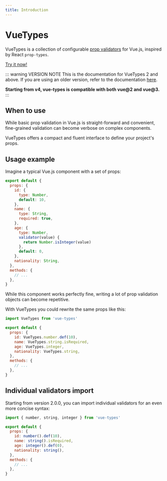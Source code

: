 ```yaml
---
title: Introduction
---
```


# VueTypes

VueTypes is a collection of configurable [prop validators](http://vuejs.org/guide/components.html#Props) for Vue.js, inspired by React `prop-types`.

[Try it now!](https://codesandbox.io/s/vue-types-4-demo-rbrdh)

::: warning VERSION NOTE
This is the documentation for VueTypes 2 and above. If you are using an older version, refer to the documentation [here](https://github.com/dwightjack/vue-types/blob/v1/README.md).

**Starting from v4, vue-types is compatible with both vue@2 and vue@3.**
:::

## When to use

While basic prop validation in Vue.js is straight-forward and convenient, fine-grained validation can become verbose on complex components.

VueTypes offers a compact and fluent interface to define your project's props.

## Usage example

Imagine a typical Vue.js component with a set of props:

```js
export default {
  props: {
    id: {
      type: Number,
      default: 10,
    },
    name: {
      type: String,
      required: true,
    },
    age: {
      type: Number,
      validator(value) {
        return Number.isInteger(value)
      },
      default: 0,
    },
    nationality: String,
  },
  methods: {
    // ...
  },
}
```

While this component works perfectly fine, writing a lot of prop validation objects can become repetitive.

With VueTypes you could rewrite the same props like this:

```js
import VueTypes from 'vue-types'

export default {
  props: {
    id: VueTypes.number.def(10),
    name: VueTypes.string.isRequired,
    age: VueTypes.integer,
    nationality: VueTypes.string,
  },
  methods: {
    // ...
  },
}
```

## Individual validators import

Starting from version 2.0.0, you can import individual validators for an even more concise syntax:

```js
import { number, string, integer } from 'vue-types'

export default {
  props: {
    id: number().def(10),
    name: string().isRequired,
    age: integer().def(0),
    nationality: string(),
  },
  methods: {
    // ...
  },
}
```
